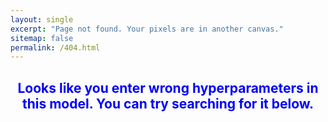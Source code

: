 ```yaml
---
layout: single
excerpt: "Page not found. Your pixels are in another canvas."
sitemap: false
permalink: /404.html
---
```


<!-- <style> 
.large-header {
   position: relative;
   width: 100%;
   background: #111;
   overflow: hidden;
   background-size: cover;
   background-position: center center;
   z-index: 1;
}

.demo .large-header {
   background-image: url("https://s3-us-west-2.amazonaws.com/s.cdpn.io/499416/demo-bg.jpg");
}

.main-title {
   position: absolute;
   margin: 0;
   padding: 0;
   color: #F9F1E9;
   text-align: center;
   top: 50%;
   left: 50%;
   -webkit-transform: translate3d(-50%, -50%, 0);
   transform: translate3d(-50%, -50%, 0);
}

.demo .main-title {
   text-transform: uppercase;
   font-size: 4.2em;
   letter-spacing: 0.1em;
}

.main-title .thin {
   font-weight: 200;
}

@media only screen and (max-width: 768px) {
   .demo .main-title {
      font-size: 3em;
   }
}

</style>

<div class="container demo">
   <div class="content">
      <div id="large-header" class="large-header">
         <canvas id="demo-canvas"></canvas>
         <h1 class="main-title"><span class="thin">Explore</span> Space</h1>
      </div>
   </div>
</div> -->

<style> 
  body {background-image: url("\images\SimpleDesktops_Mario-2880x1800.png");}
</style>


<h2 align='center'> <font color='blue'>Looks like you enter wrong hyperparameters in this model. You can try searching for it below.<font> <h2>
  <!-- <script type="text/javascript" >
    var GOOG_FIXURL_LANG = 'en';
    var GOOG_FIXURL_SITE = '{{ site.url }}'
  </script>
  <script type="text/javascript"
    src="//linkhelp.clients.google.com/tbproxy/lh/wm/fixurl.js">
</script> -->